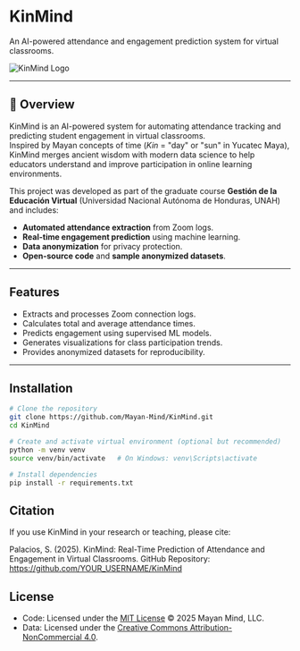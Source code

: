 # KinMind
An AI-powered attendance and engagement prediction system for virtual classrooms.

![KinMind Logo](./assets/kinmind_logo.png)  

---

## 📖 Overview  
KinMind is an AI-powered system for automating attendance tracking and predicting student engagement in virtual classrooms.  
Inspired by Mayan concepts of time (*Kin* = "day" or "sun" in Yucatec Maya), KinMind merges ancient wisdom with modern data science to help educators understand and improve participation in online learning environments.  

This project was developed as part of the graduate course **Gestión de la Educación Virtual** (Universidad Nacional Autónoma de Honduras, UNAH) and includes:  
- **Automated attendance extraction** from Zoom logs.  
- **Real-time engagement prediction** using machine learning.  
- **Data anonymization** for privacy protection.  
- **Open-source code** and **sample anonymized datasets**.  

---

## Features  
- Extracts and processes Zoom connection logs.  
- Calculates total and average attendance times.  
- Predicts engagement using supervised ML models.  
- Generates visualizations for class participation trends.  
- Provides anonymized datasets for reproducibility.  

---

## Installation  

```bash
# Clone the repository
git clone https://github.com/Mayan-Mind/KinMind.git
cd KinMind

# Create and activate virtual environment (optional but recommended)
python -m venv venv
source venv/bin/activate   # On Windows: venv\Scripts\activate

# Install dependencies
pip install -r requirements.txt
```

## Citation
If you use KinMind in your research or teaching, please cite:

Palacios, S. (2025). KinMind: Real-Time Prediction of Attendance and Engagement in Virtual Classrooms.
GitHub Repository: https://github.com/YOUR_USERNAME/KinMind

## License

- Code: Licensed under the [MIT License](LICENSE) © 2025 Mayan Mind, LLC.
- Data: Licensed under the [Creative Commons Attribution-NonCommercial 4.0](DATA_LICENSE).

